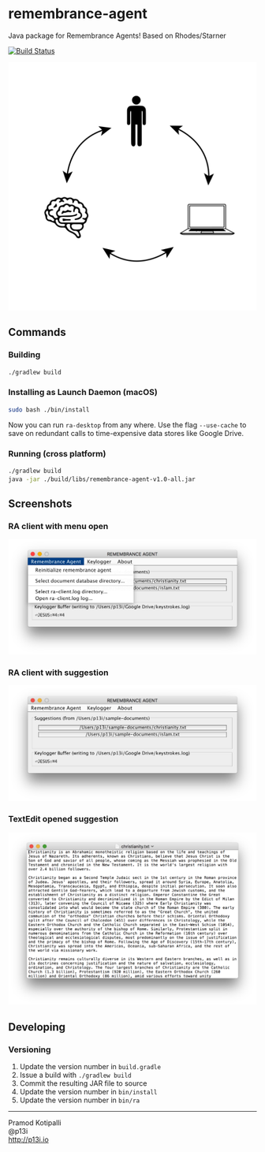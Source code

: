 # remembrance-agent
Java package for Remembrance Agents! Based on Rhodes/Starner

[![Build Status](https://travis-ci.org/glass-notes/remembrance-agent.svg?branch=master)](https://travis-ci.org/glass-notes/remembrance-agent)

![Logo](./img/logo-01.png)

## Commands

### Building

```bash
./gradlew build
```

### Installing as Launch Daemon (macOS)

```bash
sudo bash ./bin/install
```

Now you can run `ra-desktop` from any where. Use the flag `--use-cache` to save on redundant calls to time-expensive data stores like Google Drive.

### Running (cross platform)

```bash
./gradlew build
java -jar ./build/libs/remembrance-agent-v1.0-all.jar
```

## Screenshots

### RA client with menu open

![](./docs/img/ra-client-menu-open.png)

### RA client with suggestion

![](./docs/img/ra-client-with-suggestion.png)

### TextEdit opened suggestion

![](./docs/img/textedit-opened-suggestion.png)

## Developing

### Versioning

1. Update the version number in `build.gradle` 
2. Issue a build with `./gradlew build`
3. Commit the resulting JAR file to source
4. Update the version number in `bin/install`
4. Update the version number in `bin/ra`


---

Pramod Kotipalli  
@p13i  
http://p13i.io
